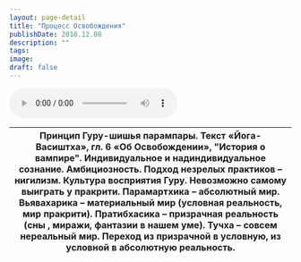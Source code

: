 ```yaml
---
layout: page-detail
title: "Процесс Освобождения"
publishDate: 2018.12.08
description: ""
tags:
image:
draft: false
---
```


<audio title="2018.12.08 - Процесс Освобождения.mp3" src="/upload/iblock/b61/b610304635e211067374f391cf9b0d0d.mp3" controls=""></audio>

| Принцип Гуру-шишья парампары. Текст «Йога-Васиштха», гл. 6 «Об Освобождении», "История о вампире". Индивидуальное и надиндивидуальное сознание. Амбициозность. Подход незрелых практиков – нигилизм. Культура восприятия Гуру. Невозможно самому выиграть у пракрити. Парамартхика – абсолютный мир. Вьявахарика – материальный мир (условная реальность, мир пракрити). Пратибхасика – призрачная реальность (сны , миражи, фантазии в нашем уме). Тучха – совсем нереальный мир. Переход из призрачной в условную, из условной в абсолютную реальность. |
| --------------------------------------------------------------------------------------------------------------------------------------------------------------------------------------------------------------------------------------------------------------------------------------------------------------------------------------------------------------------------------------------------------------------------------------------------------------------------------------------------------------------------------------------------------- |

  
